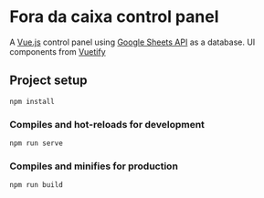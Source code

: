 # Fora da caixa control panel

A [Vue.js](https://vuejs.org/) control panel using [Google Sheets API](https://developers.google.com/sheets/api/) as a database. 
UI components from [Vuetify](https://vuetifyjs.com/)


## Project setup
```
npm install
```

### Compiles and hot-reloads for development
```
npm run serve
```

### Compiles and minifies for production
```
npm run build
```
